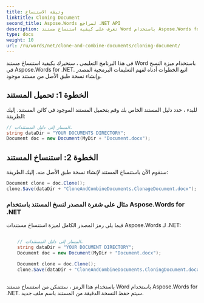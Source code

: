 ```yaml
---
title: وثيقة الاستنساخ
linktitle: Cloning Document
second_title: Aspose.Words لمراجع .NET API
description: تعرف على كيفية استنساخ مستند Word باستخدام Aspose.Words for .NET.
type: docs
weight: 10
url: /ru/words/net/clone-and-combine-documents/cloning-document/
---
```


في هذا البرنامج التعليمي ، سنخبرك بكيفية استنساخ مستند Word باستخدام ميزة النسخ في Aspose.Words for .NET. اتبع الخطوات أدناه لفهم التعليمات البرمجية المصدر وإنشاء نسخة طبق الأصل من مستند موجود.

## الخطوة 1: تحميل المستند

للبدء ، حدد دليل المستند الخاص بك وقم بتحميل المستند الموجود في كائن المستند. إليك الطريقة:

```csharp
// المسار إلى دليل المستندات.
string dataDir = "YOUR DOCUMENTS DIRECTORY";
Document doc = new Document(MyDir + "Document.docx");
```

## الخطوة 2: استنساخ المستند

سنقوم الآن باستنساخ المستند لإنشاء نسخة طبق الأصل منه. إليك الطريقة:

```csharp
Document clone = doc.Clone();
clone.Save(dataDir + "CloneAndCombineDocuments.ClonageDocument.docx");
```

### مثال على شفرة المصدر لنسخ المستند باستخدام Aspose.Words for .NET

فيما يلي رمز المصدر الكامل لميزة استنساخ مستندات Aspose.Words لـ .NET:

```csharp

	// المسار إلى دليل المستندات.
	string dataDir = "YOUR DOCUMENT DIRECTORY";            
	Document doc = new Document(MyDir + "Document.docx");

	Document clone = doc.Clone();
	clone.Save(dataDir + "CloneAndCombineDocuments.CloningDocument.docx");
	
```

باستخدام هذا الرمز ، ستتمكن من استنساخ مستند Word باستخدام Aspose.Words for .NET. سيتم حفظ النسخة الدقيقة من المستند باسم ملف جديد.

